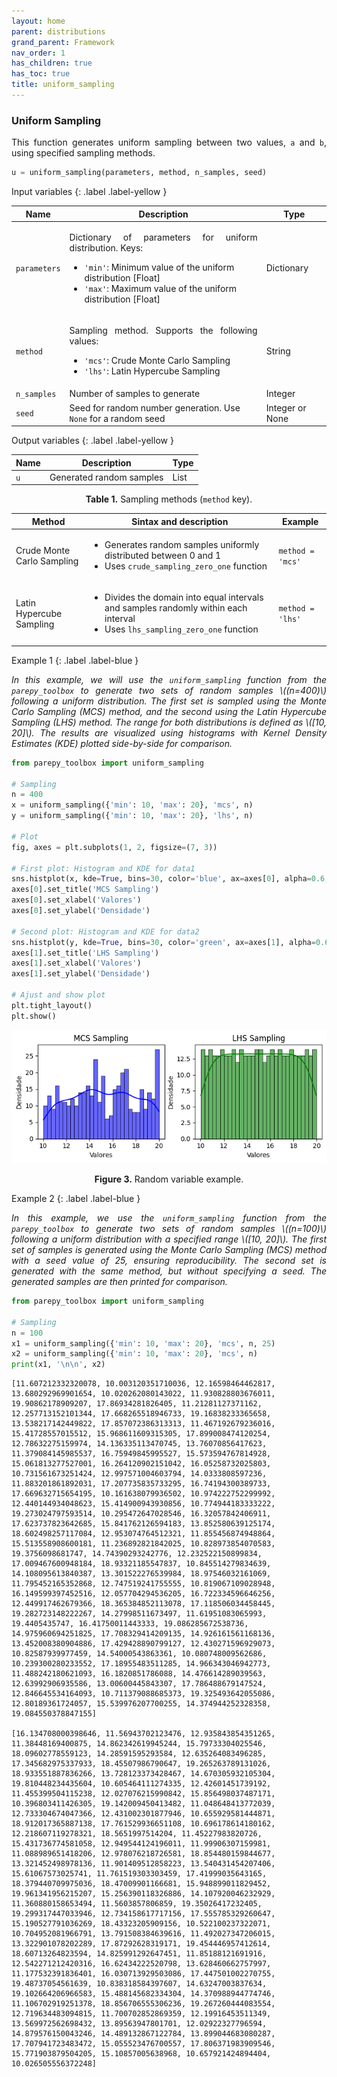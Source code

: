 ```yaml
---
layout: home
parent: distributions
grand_parent: Framework
nav_order: 1
has_children: true
has_toc: true
title: uniform_sampling
---
```


<!--Don't delete ths script-->
<script src = "https://polyfill.io/v3/polyfill.min.js?features=es6"></script>
<script id = "MathJax-script" async src="https://cdn.jsdelivr.net/npm/mathjax@3/es5/tex-mml-chtml.js"></script>
<!--Don't delete ths script-->


<h3>Uniform Sampling</h3>
<p align="justify">
    This function generates uniform sampling between two values, <code>a</code> and <code>b</code>, using specified sampling methods.
</p>

```python
u = uniform_sampling(parameters, method, n_samples, seed)
```

Input variables
{: .label .label-yellow }

<table style="width:100%">
    <thead>
      <tr>
        <th>Name</th>
        <th>Description</th>
        <th>Type</th>
      </tr>
    </thead>
    <tr>
        <td><code>parameters</code></td>
        <td>
            <p align="justify">
            Dictionary of parameters for uniform distribution. Keys:
            <ul>
                <li><code>'min'</code>: Minimum value of the uniform distribution [Float]</li>
                <li><code>'max'</code>: Maximum value of the uniform distribution [Float]</li>
            </ul>
            </p>
        </td>
        <td>Dictionary</td>
    </tr>
    <tr>
        <td><code>method</code></td>
        <td>
            <p align="justify">Sampling method. Supports the following values:
            <ul>
                <li><code>'mcs'</code>: Crude Monte Carlo Sampling</li>
                <li><code>'lhs'</code>: Latin Hypercube Sampling</li>
            </ul>
            </p>
        </td>
        <td>String</td>
    </tr>
    <tr>
        <td><code>n_samples</code></td>
        <td>Number of samples to generate</td>
        <td>Integer</td>
    </tr>
    <tr>
        <td><code>seed</code></td>
        <td>Seed for random number generation. Use <code>None</code> for a random seed</td>
        <td>Integer or None</td>
    </tr>
</table>

Output variables
{: .label .label-yellow }

<table style="width:100%">
   <thead>
     <tr>
       <th>Name</th>
       <th>Description</th>
       <th>Type</th>
     </tr>
   </thead>
   <tr>
       <td><code>u</code></td>
       <td>Generated random samples</td>
       <td>List</td>
   </tr>
</table>

<p align="justify" id="methods"></p>
<center>
    <p align="center"><b>Table 1.</b> Sampling methods (<code>method</code> key).</p>
    <table style="width:100%">
        <thead>
        <tr>
            <th>Method</th>
            <th>Sintax and description</th>
            <th>Example</th>
        </tr>
        </thead>
        <tr>
            <td>Crude Monte Carlo Sampling</td>
            <td>
                <ul>
                    <li>Generates random samples uniformly distributed between 0 and 1</li>
                    <li>Uses <code>crude_sampling_zero_one</code> function</li>
                </ul>
            </td>
            <td><code>method = 'mcs'</code></td>
        </tr>
        <tr>
            <td>Latin Hypercube Sampling</td>
            <td>
                <ul>
                    <li>Divides the domain into equal intervals and samples randomly within each interval</li>
                    <li>Uses <code>lhs_sampling_zero_one</code> function</li>
                </ul>
            </td>
            <td><code>method = 'lhs'</code></td>
        </tr>
    </table>
</center>

Example 1
{: .label .label-blue }

<p align="justify">
    <i>In this example, we will use the <code>uniform_sampling</code> function from the <code>parepy_toolbox</code> to generate two sets of random samples \((n=400)\) following a uniform distribution. The first set is sampled using the Monte Carlo Sampling (MCS) method, and the second using the Latin Hypercube Sampling (LHS) method. The range for both distributions is defined as \([10, 20]\). The results are visualized using histograms with Kernel Density Estimates (KDE) plotted side-by-side for comparison.</i>
</p>

```python
from parepy_toolbox import uniform_sampling

# Sampling
n = 400
x = uniform_sampling({'min': 10, 'max': 20}, 'mcs', n)
y = uniform_sampling({'min': 10, 'max': 20}, 'lhs', n)

# Plot
fig, axes = plt.subplots(1, 2, figsize=(7, 3))

# First plot: Histogram and KDE for data1
sns.histplot(x, kde=True, bins=30, color='blue', ax=axes[0], alpha=0.6, edgecolor='black')
axes[0].set_title('MCS Sampling')
axes[0].set_xlabel('Valores')
axes[0].set_ylabel('Densidade')

# Second plot: Histogram and KDE for data2
sns.histplot(y, kde=True, bins=30, color='green', ax=axes[1], alpha=0.6, edgecolor='black')
axes[1].set_title('LHS Sampling')
axes[1].set_xlabel('Valores')
axes[1].set_ylabel('Densidade')

# Ajust and show plot
plt.tight_layout()
plt.show()
```

<center>
    <img src="assets/images/uniform_sampling_figure_1.png" height="auto">
    <p align="center"><b>Figure 3.</b> Random variable example.</p>
</center>

Example 2
{: .label .label-blue }

<p align="justify">
    <i>In this example, we use the <code>uniform_sampling</code> function from the <code>parepy_toolbox</code> to generate two sets of random samples \((n=100)\) following a uniform distribution with a specified range \([10, 20]\). The first set of samples is generated using the Monte Carlo Sampling (MCS) method with a seed value of 25, ensuring reproducibility. The second set is generated with the same method, but without specifying a seed. The generated samples are then printed for comparison.</i>
</p>

```python
from parepy_toolbox import uniform_sampling

# Sampling
n = 100
x1 = uniform_sampling({'min': 10, 'max': 20}, 'mcs', n, 25)
x2 = uniform_sampling({'min': 10, 'max': 20}, 'mcs', n)
print(x1, '\n\n', x2)
```
```
[11.607212332320078, 10.003120351710036, 12.16598464462817, 13.680292969901654, 10.020262080143022, 11.930828803676011, 19.90862178909207, 17.86934281826405, 11.21281127371162, 12.257713152101344, 17.668265518946733, 19.16838233365658, 13.538217142449822, 17.857072386313313, 11.467192679236016, 15.41728557015512, 15.968611609315305, 17.899008474120254, 12.78632275159974, 14.136335113470745, 13.76070856417623, 11.379084145985537, 16.75949845995527, 15.573594767814928, 15.061813277527001, 16.264120902151042, 16.05258732025803, 10.731561673251424, 12.997571004603794, 14.0333808597236, 11.883201861892031, 17.207735835733295, 16.74194300389733, 17.669632715654195, 10.161638079936502, 10.974222752299992, 12.440144934048623, 15.414900943930856, 10.774944183333222, 19.273024797593514, 10.295472647028546, 16.32057842406911, 17.623737823642685, 15.841762126594183, 13.852580639125174, 18.602498257117084, 12.953074764512321, 11.855456874948864, 15.513558908600181, 11.236892821842025, 10.828973854070583, 19.3756098681747, 14.74390293242776, 12.232522150899834, 17.009467600948184, 18.93321185547837, 10.845514279834639, 14.108095613840387, 13.301522276539984, 18.97546032161069, 11.795452165352868, 12.747519241755555, 10.819067109028948, 16.149599397452516, 12.057704294536205, 16.722334596646256, 12.449917462679366, 18.365384852113078, 17.118506034458445, 19.282723148222267, 14.27998511673497, 11.61951083065993, 19.4405435747, 16.41750011443333, 19.086285672538736, 14.975960694251825, 17.708329414209135, 14.926161561168136, 13.452008380904886, 17.429428890799127, 12.430271596929073, 10.82587939977459, 14.54000543863361, 10.080748009562686, 10.239300280233552, 17.18955483511285, 14.966343046942773, 11.488242180621093, 16.1820851786088, 14.476614289039563, 12.63992906935586, 13.00600445843307, 17.786488679147524, 12.846645534164093, 10.711379088685373, 19.325493642055086, 12.80189361724057, 15.539976207700255, 14.374944252328358, 19.084550378847155]

[16.134708000398646, 11.56943702123476, 12.935843854351265, 11.38448169400875, 14.862342619945244, 15.79733304025546, 18.09602778559123, 14.28591595293584, 12.635264083496285, 17.345682975337933, 18.45507986790647, 19.265263789131026, 18.933551887836266, 13.728123373428467, 14.670305932105304, 19.810448234435604, 10.605464111274335, 12.42601451739192, 11.455399504115238, 12.027076215990842, 15.856498037487171, 10.396803411426305, 19.142009450413482, 11.048648413772039, 12.733304674047366, 12.431002301877946, 10.655929581444871, 18.912017365887138, 17.761529936651108, 10.696178614180162, 12.218607119278321, 18.5651997514204, 11.45227983820726, 15.431736774581058, 12.949544124196011, 11.99906307159981, 11.088989651418206, 12.978076218726581, 18.854480159844677, 13.321452498978136, 11.901409512858223, 13.540431454207406, 15.61067573025741, 11.761519303303459, 17.41999035643165, 18.379440709975036, 18.47009901166681, 15.948899011829452, 19.961341956215207, 15.256390118326886, 14.107920046232929, 11.360880158653494, 11.5603857806859, 19.35026417232405, 19.299317447033946, 12.734158617717156, 17.555785329260647, 15.190527791036269, 18.43323205909156, 10.522100237322071, 10.704952081966791, 13.791508384639616, 11.492027347206015, 13.322901078202289, 17.87292628319171, 19.454446957412614, 18.60713264823594, 14.825991292647451, 11.85188121691916, 12.542271212420316, 16.62434222520798, 13.628460662757997, 11.177532391836401, 16.030713929503086, 17.447501002270755, 19.48737054561639, 10.838318584397607, 14.63247003837634, 19.102664206966583, 15.488145682334304, 14.370988944774746, 11.106702919251378, 18.856706555306236, 19.267260444083554, 12.719634483094815, 11.700702852869359, 12.19916453511349, 13.569972562698432, 13.89563947801701, 12.02922327796594, 14.879576150043246, 14.489132867122784, 13.899044683080287, 17.707941723483472, 15.055523476700557, 17.806371983909546, 15.771903879504205, 15.10857005638968, 10.657921424894404, 10.026505556372248]
```